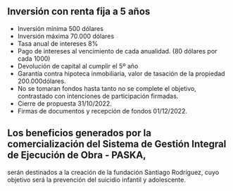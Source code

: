 ## Inversión con renta fija a 5 años
* Inversión mínima 500 dólares
* Inversión máxima 70.000 dólares
* Tasa anual de intereses 8%
* Pago de intereses al vencimiento de cada anualidad. (80 dólares por cada 1000)
* Devolución de capital al cumplir el 5º año
* Garantía contra hipoteca inmobiliaria, valor de tasación de la propiedad 200.000dólares.
* No se tomaran fondos hasta tanto no se complete el objetivo, contrastado con intenciones de participación firmadas.
* Cierre de propuesta 31/10/2022.
* Firmas de documentos y recepción de fondos 01/12/2022.

## Los beneficios generados por la comercialización del Sistema de Gestión Integral de Ejecución de Obra - PASKA, 
serán destinados a la creación de la fundación Santiago Rodríguez, cuyo objetivo será
la prevención del suicidio infantil y adolescente.
